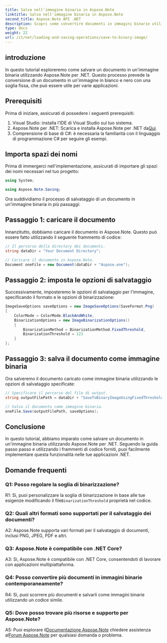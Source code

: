 ```yaml
---
title: Salva nell'immagine binaria in Aspose.Note
linktitle: Salva nell'immagine binaria in Aspose.Note
second_title: Aspose.Note API .NET
description: Scopri come convertire documenti in immagini binarie utilizzando Aspose.Note per .NET. Segui la nostra guida passo passo per un'integrazione perfetta.
type: docs
weight: 22
url: /it/net/loading-and-saving-operations/save-to-binary-image/
---
```

## introduzione

In questo tutorial esploreremo come salvare un documento in un'immagine binaria utilizzando Aspose.Note per .NET. Questo processo prevede la conversione di un documento in un'immagine in bianco e nero con una soglia fissa, che può essere utile per varie applicazioni.

## Prerequisiti

Prima di iniziare, assicurati di possedere i seguenti prerequisiti:

1. Visual Studio: installa l'IDE di Visual Studio sul tuo sistema.
2.  Aspose.Note per .NET: Scarica e installa Aspose.Note per .NET da[Qui](https://releases.aspose.com/note/net/).
3. Comprensione di base di C#: è necessaria la familiarità con il linguaggio di programmazione C# per seguire gli esempi.

## Importa spazi dei nomi

Prima di immergerci nell'implementazione, assicurati di importare gli spazi dei nomi necessari nel tuo progetto:

```csharp
using System;

using Aspose.Note.Saving;

```

Ora suddividiamo il processo di salvataggio di un documento in un'immagine binaria in più passaggi:

## Passaggio 1: caricare il documento

Innanzitutto, dobbiamo caricare il documento in Aspose.Note. Questo può essere fatto utilizzando il seguente frammento di codice:

```csharp
// Il percorso della directory dei documenti.
string dataDir = "Your Document Directory";

// Caricare il documento in Aspose.Note.
Document oneFile = new Document(dataDir + "Aspose.one");
```

## Passaggio 2: imposta le opzioni di salvataggio

Successivamente, imposteremo le opzioni di salvataggio per l'immagine, specificando il formato e le opzioni di binarizzazione:

```csharp
ImageSaveOptions saveOptions = new ImageSaveOptions(SaveFormat.Png)
{
    ColorMode = ColorMode.BlackAndWhite,
    BinarizationOptions = new ImageBinarizationOptions()
    {
        BinarizationMethod = BinarizationMethod.FixedThreshold,
        BinarizationThreshold = 123
    }
};
```

## Passaggio 3: salva il documento come immagine binaria

Ora salveremo il documento caricato come immagine binaria utilizzando le opzioni di salvataggio specificate:

```csharp
// Specificare il percorso del file di output.
string outputFilePath = dataDir + "SaveToBinaryImageUsingFixedThreshold_out.png";

// Salva il documento come immagine binaria.
oneFile.Save(outputFilePath, saveOptions);
```

## Conclusione

In questo tutorial, abbiamo imparato come salvare un documento in un'immagine binaria utilizzando Aspose.Note per .NET. Seguendo la guida passo passo e utilizzando i frammenti di codice forniti, puoi facilmente implementare questa funzionalità nelle tue applicazioni .NET.

## Domande frequenti

### Q1: Posso regolare la soglia di binarizzazione?

 R1: Sì, puoi personalizzare la soglia di binarizzazione in base alle tue esigenze modificando il file`BinarizationThreshold` proprietà nel codice.

### Q2: Quali altri formati sono supportati per il salvataggio dei documenti?

A2: Aspose.Note supporta vari formati per il salvataggio di documenti, inclusi PNG, JPEG, PDF e altri.

### Q3: Aspose.Note è compatibile con .NET Core?

A3: Sì, Aspose.Note è compatibile con .NET Core, consentendoti di lavorare con applicazioni multipiattaforma.

### Q4: Posso convertire più documenti in immagini binarie contemporaneamente?

R4: Sì, puoi scorrere più documenti e salvarli come immagini binarie utilizzando un codice simile.

### Q5: Dove posso trovare più risorse e supporto per Aspose.Note?

 A5: Puoi esplorare il[Documentazione Aspose.Note](https://reference.aspose.com/note/net/) chiedere assistenza al[Forum Aspose.Note](https://forum.aspose.com/c/note/28) per qualsiasi domanda o problema.